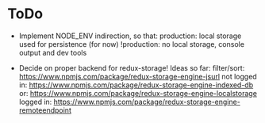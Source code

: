 # ToDo

 * Implement NODE_ENV indirection, so that:
	production: local storage used for persistence (for now)
	!production: no local storage, console output and dev tools

 * Decide on proper backend for redux-storage! Ideas so far:
	filter/sort: https://www.npmjs.com/package/redux-storage-engine-jsurl
	not logged in: https://www.npmjs.com/package/redux-storage-engine-indexed-db
			or: https://www.npmjs.com/package/redux-storage-engine-localstorage
	logged in: https://www.npmjs.com/package/redux-storage-engine-remoteendpoint

